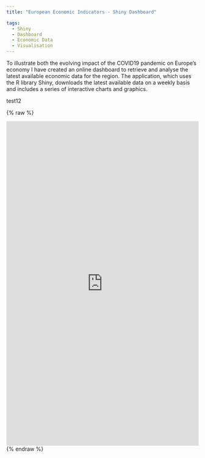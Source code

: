 ```yaml
---
title: "European Economic Indicators - Shiny Dashboard"

tags:
  - Shiny
  - Dashboard
  - Economic Data
  - Visualisation
---
```


To illustrate both the evolving impact of the COVID19 pandemic on Europe’s economy I have created an online dashboard to retrieve and analyse the latest available 
economic data for the region. The application, which uses the R library Shiny, downloads the latest available data on a weekly basis and includes a series of interactive charts and graphics.  

test12

{% raw %}
<iframe frameborder="0" width="100%" height="850px" src="https://mjacobsdata.shinyapps.io/europe-economy-covid/"></iframe>
{% endraw %}

